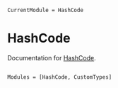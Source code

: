 ```@meta
CurrentModule = HashCode
```

# HashCode

Documentation for [HashCode](https://github.com/rfradkin/HashCode.jl).

```@index
```

```@autodocs
Modules = [HashCode, CustomTypes]
```
